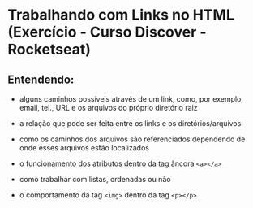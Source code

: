 # Trabalhando com Links no HTML (Exercício - Curso Discover - Rocketseat)

## Entendendo:
  - alguns caminhos possíveis através de um link, como, por exemplo, email, tel., URL e os arquivos do próprio diretório raiz
  
  - a relação que pode ser feita entre os links e os diretórios/arquivos
  
  - como os caminhos dos arquivos são referenciados dependendo de onde esses arquivos estão localizados
  
  - o funcionamento dos atributos dentro da tag âncora ```<a></a>```
  
  - como trabalhar com listas, ordenadas ou não
  
  - o comportamento da tag ```<img>``` dentro da tag ```<p></p>```
